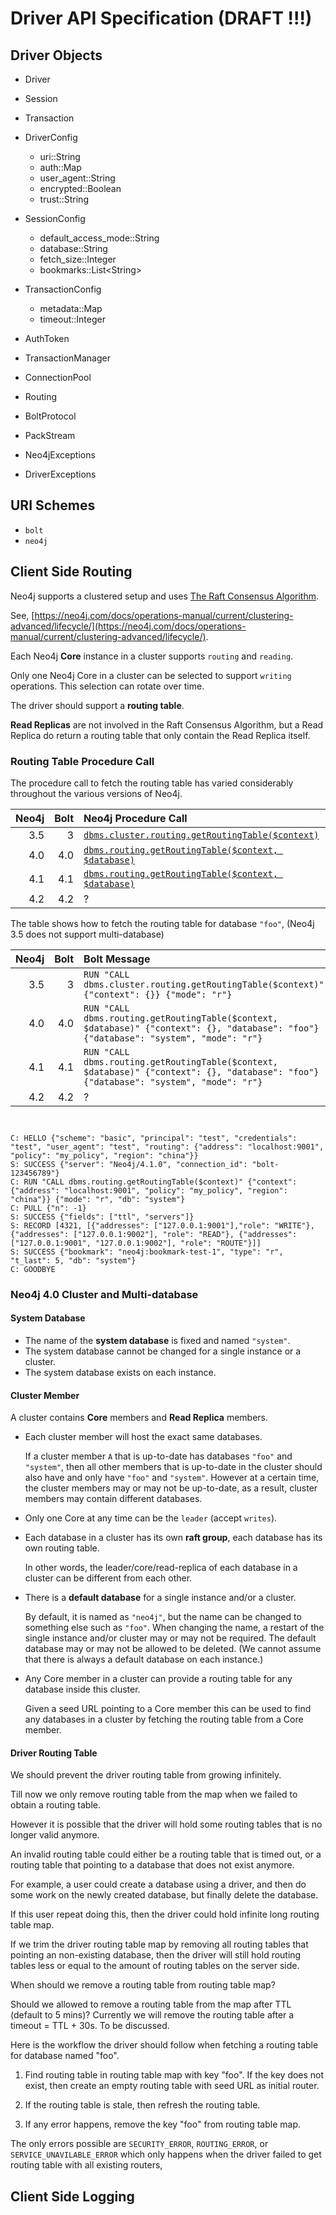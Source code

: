 # Driver API Specification (DRAFT !!!)


## Driver Objects

* Driver
* Session
* Transaction


* DriverConfig
  * uri::String
  * auth::Map
  * user\_agent::String
  * encrypted::Boolean
  * trust::String


* SessionConfig
  * default\_access\_mode::String
  * database::String
  * fetch\_size::Integer
  * bookmarks::List\<String\>


* TransactionConfig
  * metadata::Map
  * timeout::Integer


* AuthToken
* TransactionManager


* ConnectionPool
* Routing


* BoltProtocol
* PackStream


* Neo4jExceptions
* DriverExceptions


## URI Schemes

* `bolt`
* `neo4j`

## Client Side Routing

Neo4j supports a clustered setup and uses [The Raft Consensus Algorithm](https://raft.github.io/).

See, [https://neo4j.com/docs/operations-manual/current/clustering-advanced/lifecycle/](https://neo4j.com/docs/operations-manual/current/clustering-advanced/lifecycle/).


Each Neo4j **Core** instance in a cluster supports `routing` and `reading`.

Only one Neo4j Core in a cluster can be selected to support `writing` operations. This selection can rotate over time.

The driver should support a **routing table**.

**Read Replicas** are not involved in the Raft Consensus Algorithm, but a Read Replica do return a routing table that only contain the Read Replica itself.


### Routing Table Procedure Call

The procedure call to fetch the routing table has varied considerably throughout the various versions of Neo4j.


| Neo4j | Bolt | Neo4j Procedure Call                                                                                                          |
|------:|-----:|:------------------------------------------------------------------------------------------------------------------------------|
| 3.5   | 3    | [`dbms.cluster.routing.getRoutingTable($context)`](https://neo4j.com/docs/operations-manual/3.5/reference/procedures/)        |
| 4.0   | 4.0  | [`dbms.routing.getRoutingTable($context, $database)`](https://neo4j.com/docs/operations-manual/4.0/reference/procedures/)     |
| 4.1   | 4.1  | [`dbms.routing.getRoutingTable($context, $database)`](https://neo4j.com/docs/operations-manual/4.1/reference/procedures/)     |
| 4.2   | 4.2  | ?                                                                                                                             |


The table shows how to fetch the routing table for database `"foo"`, (Neo4j 3.5 does not support multi-database)


| Neo4j | Bolt  | Bolt Message                                                                                                                          |
|------:|------:|:--------------------------------------------------------------------------------------------------------------------------------------|
| 3.5   | 3     | `RUN "CALL dbms.cluster.routing.getRoutingTable($context)" {"context": {}} {"mode": "r"}`                                             |
| 4.0   | 4.0   | `RUN "CALL dbms.routing.getRoutingTable($context, $database)" {"context": {}, "database": "foo"} {"database": "system", "mode": "r"}` |
| 4.1   | 4.1   | `RUN "CALL dbms.routing.getRoutingTable($context, $database)" {"context": {}, "database": "foo"} {"database": "system", "mode": "r"}` |
| 4.2   | 4.2   | ?                                                                                                                                     |



```


C: HELLO {"scheme": "basic", "principal": "test", "credentials": "test", "user_agent": "test", "routing": {"address": "localhost:9001", "policy": "my_policy", "region": "china"}}
S: SUCCESS {"server": "Neo4j/4.1.0", "connection_id": "bolt-123456789"}
C: RUN "CALL dbms.routing.getRoutingTable($context)" {"context": {"address": "localhost:9001", "policy": "my_policy", "region": "china"}} {"mode": "r", "db": "system"}
C: PULL {"n": -1}
S: SUCCESS {"fields": ["ttl", "servers"]}
S: RECORD [4321, [{"addresses": ["127.0.0.1:9001"],"role": "WRITE"}, {"addresses": ["127.0.0.1:9002"], "role": "READ"}, {"addresses": ["127.0.0.1:9001", "127.0.0.1:9002"], "role": "ROUTE"}]]
S: SUCCESS {"bookmark": "neo4j:bookmark-test-1", "type": "r", "t_last": 5, "db": "system"}
C: GOODBYE
```



### Neo4j 4.0 Cluster and Multi-database

#### System Database

* The name of the **system database** is fixed and named `"system"`.
* The system database cannot be changed for a single instance or a cluster.
* The system database exists on each instance.


#### Cluster Member

A cluster contains **Core** members and **Read Replica** members.

* Each cluster member will host the exact same databases.
  
  If a cluster member `A` that is up-to-date has databases `"foo"` and `"system"`, then all other members that is up-to-date in the cluster should also have and only have `"foo"` and `"system"`.
  However at a certain time, the cluster members may or may not be up-to-date, as a result, cluster members may contain different databases.

* Only one Core at any time can be the `leader` (accept `writes`).

* Each database in a cluster has its own **raft group**, each database has its own routing table.

  In other words, the leader/core/read-replica of each database in a cluster can be different from each other.

* There is a **default database** for a single instance and/or a cluster.

   By default, it is named as `"neo4j"`, but the name can be changed to something else such as `"foo"`.
   When changing the name, a restart of the single instance and/or cluster may or may not be required.
   The default database may or may not be allowed to be deleted. (We cannot assume that there is always a default database on each instance.)


* Any Core member in a cluster can provide a routing table for any database inside this cluster.

  Given a seed URL pointing to a Core member this can be used to find any databases in a cluster by fetching the routing table from a Core member.


#### Driver Routing Table

We should prevent the driver routing table from growing infinitely.

Till now we only remove routing table from the map when we failed to obtain a routing table.

However it is possible that the driver will hold some routing tables that is no longer valid anymore.

An invalid routing table could either be a routing table that is timed out, or a routing table that pointing to a database that does not exist anymore. 

For example, a user could create a database using a driver, and then do some work on the newly created database, but finally delete the database.

If this user repeat doing this, then the driver could hold infinite long routing table map.

If we trim the driver routing table map by removing all routing tables that pointing an non-existing database, then the driver will still hold routing tables less or equal to the amount of routing tables on the server side.

When should we remove a routing table from routing table map?

Should we allowed to remove a routing table from the map after TTL (default to 5 mins)? Currently we will remove the routing table after a timeout = TTL + 30s.  To be discussed.


Here is the workflow the driver should follow when fetching a routing table for database named "foo".

1. Find routing table in routing table map with key "foo".
   If the key does not exist, then create an empty routing table with seed URL as initial router.

2. If the routing table is stale, then refresh the routing table. 

3. If any error happens, remove the key "foo" from routing table map.

  The only errors possible are `SECURITY_ERROR`, `ROUTING_ERROR`, or `SERVICE_UNAVILABLE_ERROR` which only happens when the driver failed to get routing table with all existing routers,
  

## Client Side Logging


